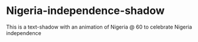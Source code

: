 # Nigeria-independence-shadow
 This is a text-shadow with an animation of Nigeria @ 60
 to celebrate Nigeria independence